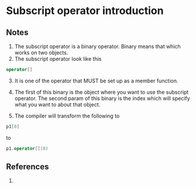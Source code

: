 # Subscript operator introduction

## Notes
1. The subscript operator is a binary operator. Binary means that which works on two objects.
2. The subscript operator look like this
```cpp
operator[]
```
3. It is one of the operator that MUST be set up as a member function.
4. The first of this binary is the object where you want to use the subscript operator. The second param of this binary is the index which will specify what you want to about that object.

5. The compiler will transform the following to  

```cpp
p1[0]
```
to

```cpp
p1.operator[](0)
```

## References

1. 

